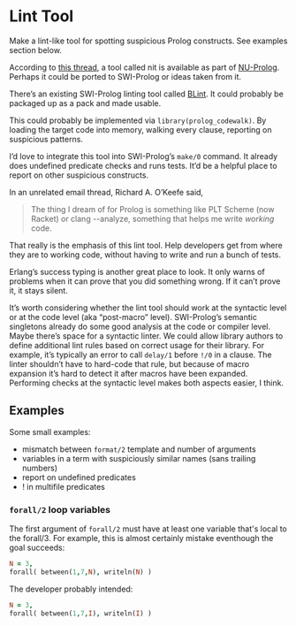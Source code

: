 # Lint Tool

Make a lint-like tool for spotting suspicious Prolog constructs.  See examples section below.

According to [this thread](http://computer-programming-forum.com/55-prolog/514e80369d8e92ea.htm), a tool called nit is available as part of [NU-Prolog](http://ww2.cs.mu.oz.au/~lee/src/nuprolog/).  Perhaps it could be ported to SWI-Prolog or ideas taken from it.

There’s an existing SWI-Prolog linting tool called [BLint](http://www.fing.edu.uy/~gbrown/prolog/blint.html).  It could probably be packaged up as a pack and made usable.

This could probably be implemented via `library(prolog_codewalk)`.  By loading the target code into memory, walking every clause, reporting on suspicious patterns.

I’d love to integrate this tool into SWI-Prolog’s `make/0` command.  It already does undefined predicate checks and runs tests.  It’d be a helpful place to report on other suspicious constructs.

In an unrelated email thread, Richard A. O’Keefe said,

> The thing I dream of for Prolog is something like PLT Scheme (now Racket) or clang --analyze, something that helps me write *working* code.

That really is the emphasis of this lint tool.  Help developers get from where they are to working code, without having to write and run a bunch of tests.

Erlang’s success typing is another great place to look.  It only warns of problems when it can prove that you did something wrong.  If it can’t prove it, it stays silent.

It’s worth considering whether the lint tool should work at the syntactic level or at the code level (aka “post-macro” level).  SWI-Prolog’s semantic singletons already do some good analysis at the code or compiler level.  Maybe there’s space for a syntactic linter.  We could allow library authors to define additional lint rules based on correct usage for their library.  For example, it’s typically an error to call `delay/1` before `!/0` in a clause.  The linter shouldn’t have to hard-code that rule, but because of macro expansion it’s hard to detect it after macros have been expanded.  Performing checks at the syntactic level makes both aspects easier, I think.

## Examples

Some small examples:

  * mismatch between `format/2` template and number of arguments
  * variables in a term with suspiciously similar names (sans trailing numbers)
  * report on undefined predicates
  * ! in multifile predicates

### `forall/2` loop variables

The first argument of `forall/2` must have at least one variable that's local to the forall/3.  For example, this is almost certainly mistake eventhough the goal succeeds:

```prolog
N = 3,
forall( between(1,7,N), writeln(N) )
```

The developer probably intended:

```prolog
N = 3,
forall( between(1,7,I), writeln(I) )
```
